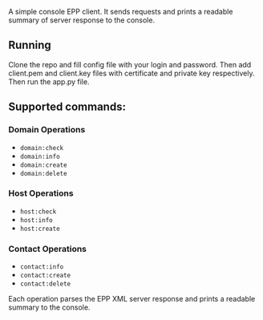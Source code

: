 A simple console EPP client. It sends requests and prints a readable summary of server response to the console.

## Running
Clone the repo and fill config file with your login and password. Then add client.pem and client.key files with certificate and private key respectively. Then run the app.py file.

## Supported commands:

### Domain Operations
- `domain:check`  
- `domain:info`  
- `domain:create`  
- `domain:delete`  
### Host Operations
- `host:check`  
- `host:info`  
- `host:create`  
### Contact Operations
- `contact:info`  
- `contact:create`  
- `contact:delete`  

Each operation parses the EPP XML server response and prints a readable summary to the console.
